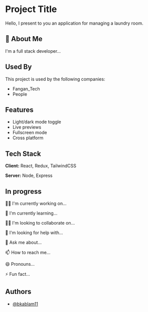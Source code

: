 
# Project Title


Hello, I present to you an application for managing a laundry room.
## 🚀 About Me
I'm a full stack developer...


## Used By

This project is used by the following companies:

- Fangan_Tech
- People


## Features

- Light/dark mode toggle
- Live previews
- Fullscreen mode
- Cross platform


## Tech Stack

**Client:** React, Redux, TailwindCSS

**Server:** Node, Express


## In progress
👩‍💻 I'm currently working on...

🧠 I'm currently learning...

👯‍♀️ I'm looking to collaborate on...

🤔 I'm looking for help with...

💬 Ask me about...

📫 How to reach me...

😄 Pronouns...

⚡️ Fun fact...


## Authors

- [@bkablam11](https://github.com/bkablam11/laundry_app)

